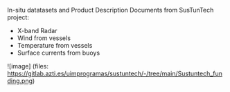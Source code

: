 In-situ datatasets and Product Description Documents from SusTunTech project:
- X-band Radar
- Wind from vessels
- Temperature from vessels
- Surface currents from buoys

![image] (files: https://gitlab.azti.es/uimprogramas/sustuntech/-/tree/main/Sustuntech_funding.png)

